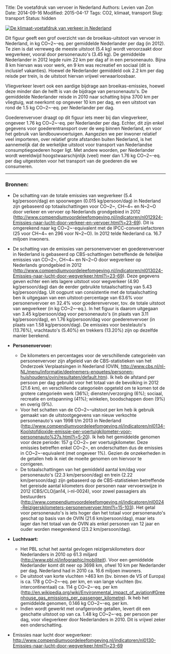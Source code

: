 Title: De voetafdruk van vervoer in Nederland
Authors: Levien van Zon
Date: 2014-09-16
Modified: 2015-04-17
Tags: CO2, klimaat, transport
Slug: transport
Status: hidden

[![De klimaat-voetafdruk van verkeer in Nederland]({filename}/images/co2-voetafdruk-verkeer-nl.png)]({filename}/images/co2-voetafdruk-verkeer-nl.png)

Dit figuur geeft een grof overzicht van de broeikas-uitstoot van vervoer in Nederland, in kg CO~2~-eq. per gemiddelde Nederlander per dag (in 2012). Te zien is dat verreweg de meeste uitstoot (5.4 kg) wordt veroorzaakt door wegverkeer, vooral door personenauto's (3.45 kg). De gemiddelde Nederlander in 2012 legde ruim 22 km per dag af in een personenauto. Bijna 8 km hiervan was voor werk, en 9 km was recreatief en sociaal (dit is inclusief vakanties). Hoewel de Nederlander gemiddeld ook 2.2 km per dag reisde per trein, is de uitstoot hiervan vrijwel verwaarloosbaar. 

Vliegverkeer levert ook een aardige bijdrage aan broeikas-emissies, hoewel deze minder dan de helft is van de bijdrage van personenauto's. De gemiddelde Nederlander reisde in 2010 naar schatting bijna 3700 km per vliegtuig, wat neerkomt op ongeveer 10 km per dag, en een uitstoot van rond de 1.5 kg CO~2~-eq. per Nederlander per dag.

Goederenvervoer draagt op dit figuur iets meer bij dan vliegverkeer, ongeveer 1.76 kg CO~2~-eq. per Nederlander per dag. Echter, dit zijn enkel gegevens voor goederentransport over de weg binnen Nederland, en voor het gebruik van landbouwvoertuigen. Aangezien we per inwoner relatief veel importeren, over relatief grote afstanden buiten Nederland, is het aannemelijk dat de werkelijke uitstoot voor transport van Nederlandse consumptiegoederen hoger ligt. Met andere woorden, per Nederlander wordt wereldwijd hoogstwaarschijnlijk (veel) meer dan 1.76 kg CO~2~-eq. per dag uitgestoten voor het transport van de goederen die we consumeren. 

-----

### Bronnen:

   - De schatting van de totale emissies van wegverkeer (5.4 kg/persoon/dag) en spoorwegen (0.015 kg/persoon/dag) in Nederland zijn gebaseerd op totaalschattingen voor CO~2~, CH~4~ en N~2~O door verkeer en vervoer op Nederlands grondgebied in 2012 (http://www.compendiumvoordeleefomgeving.nl/indicatoren/nl012924-Emissies-naar-lucht-door-verkeer-en-vervoer.html?i=23-69). Dit is omgerekend naar kg CO~2~-equivalent met de IPCC-conversiefactoren (25 voor CH~4~ en 296 voor N~2~O). In 2012 telde Nederland ca. 16.7 miljoen inwoners.
   - De schatting van de emissies van personenvervoer en goederenvervoer in Nederland is gebaseerd op CBS-schattingen betreffende de feitelijke emissies van CO~2~, CH~4~ en N~2~O door wegverkeer op Nederlands grondgebied in 2012 (http://www.compendiumvoordeleefomgeving.nl/indicatoren/nl013024-Emissies-naar-lucht-door-wegverkeer.html?i=23-69). Deze gegevens geven echter een iets lagere uitstoot voor wegverkeer (4.90 kg/persoon/dag) dan de eerder gebruikte totaalschatting van 5.43 kg/persoon/dag. Uit oogpunt van consistentie met de totaalschatting ben ik uitgegaan van een uitstoot-percentage van 63.6% voor personenvervoer en 32.4% voor goederenvervoer, tov. de totale uitstoot van wegverkeer (in kg CO~2~-eq.). In het figuur is daarom uitgegaan van 3.45 kg/persoon/dag voor personenauto's (in plaats van 3.11 kg/persoon/dag), en 1.76 kg/persoon/dag voor goederenvervoer (in plaats van 1.58 kg/persoon/dag). De emissies voor bestelauto's (13.76%), vrachtauto's (5.40%) en trekkers (13.20%) zijn op dezelfde manier berekend.


   - **Personenvervoer:**
      - De kilometers en percentages voor de verschillende categorieën van personenvervoer zijn afgeleid van de CBS-statistieken van het Onderzoek Verplaatsingen in Nederland (OVIN, http://www.cbs.nl/nl-NL/menu/informatie/deelnemers-enquetes/personen-huishoudens/ovin/resultaten/default.htm). Ik heb de afstand per persoon per dag gebruikt voor het totaal van de bevolking in 2012 (21.6 km), en verschillende categorieën opgeteld om te komen tot de grotere categorieën werk (36%); diensten/verzorging (6%); sociaal, recreatie en ontspanning (41%); winkelen, boodschappen doen (9%) en overig (9%). 
      - Voor het schatten van de CO~2~-uitstoot per km heb ik gebruik gemaakt van de uitstootgegevens van nieuw verkochte personenauto's van 1998 t/m 2013 in Nederland (http://www.compendiumvoordeleefomgeving.nl/indicatoren/nl0134-Koolstofdioxide-emissie-per-voertuigkilometer-voor-personenauto%27s.html?i=5-20). Ik heb het gemiddelde genomen voor deze periode: 157 g CO~2~ per voertuigkilometer. Deze emissies betreffen enkel CO~2~, en onderschatten dus de emissies in CO~2~-equivalent (met ongeveer 1%). Gezien de onzekerheden in de getallen heb ik niet de moeite genomen om hiervoor te corrigeren.
      - De totaalschattingen van het gemiddeld aantal km/dag voor personenauto's (22.3 km/persoon/dag) en trein (2.22 km/persoon/dag) zijn gebaseerd op de CBS-statistieken betreffende het gereisde aantal kilometers door personen naar vervoerswijze in 2012 (CBS/CLO/jan14, i-nl-0024), voor zowel passagiers als bestuurders (http://www.compendiumvoordeleefomgeving.nl/indicatoren/nl0024-Reizigerskilometers-personenvervoer.html?i=15-103). Het getal voor personenauto's is iets hoger dan het totaal voor personenauto's geschat op basis van de OVIN (21.6 km/persoon/dag), maar iets lager dan het totaal van de OVIN als enkel personen van 12 jaar en ouder worden meegerekend (23.2 km/persoon/dag).

   - **Luchtvaart:** 
      - Het PBL schat het aantal gevlogen reizigerskilometers door Nederlanders in 2010 op 61.3 miljard (http://www.pbl.nl/infographic/mobiliteit). Voor een gemiddelde Nederlander komt dit neer op 3698 km, ofwel 10 km per Nederlander per dag. Nederland had in 2010 ca. 16.6 miljoen inwoners. 
      - De uitstoot van korte vluchten >463 km (bv. binnen de VS of Europa) is ca. 178 g CO~2~-eq. per km, en van lange vluchten (bv. intercontinentaal) ca. 114 g CO~2~-eq. per km (http://en.wikipedia.org/wiki/Environmental_impact_of_aviation#Greenhouse_gas_emissions_per_passenger_kilometre). Ik heb het gemiddelde genomen, 0.146 kg CO~2~-eq. per km.
      - Indien wordt gewerkt met onafgeronde getallen, levert dit een geschatte uitstoot op van ca. 1.48 kg CO~2~-eq. per persoon per dag, voor vliegverkeer door Nederlanders in 2010. Dit is vrijwel zeker een onderschatting.
   - Emissies naar lucht door wegverkeer: http://www.compendiumvoordeleefomgeving.nl/indicatoren/nl0130-Emissies-naar-lucht-door-wegverkeer.html?i=23-69


